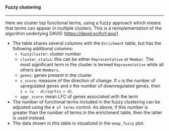 #### Fuzzy clustering
---------------------

Here we cluster top functional terms, using a fuzzy approach which means that
terms can appear in multiple clusters. This is a reimplementation of the algorithm
underlying DAVID (https://david.ncifcrf.gov/).
- The table shares several columns with the `Enrichment` table, but has the following
  additional columns:
  - `fuzzycluster`: cluster number
  - `cluster_status`: this can be either `Representative` or `Member`. The most significant
    term in the cluster is termed `Representative` while all others are `Members`.
  - `genes`: genes present in the cluster
  - `z_score`: measure of the direction of change. If `u` is the number of upregulated genes
    and `d` the number of downregulated genes, then `z = (u - d)/sqrt(u + d)`.
  - `aggr_score`: mean LFC of genes associated with the term
- The number of functional terms included in the fuzzy clustering can be adjusted using
  the `# of terms` control. As above, if this number is greater than the number of terms
  in the enrichment table, then the latter is used instead.
- The data shown in this table is visualized in the `emap_fuzzy` plot.

